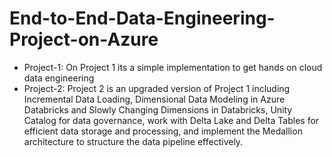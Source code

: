 # End-to-End-Data-Engineering-Project-on-Azure

* Project-1: On Project 1 its a simple implementation to get hands on cloud data engineering
* Project-2: Project 2 is an upgraded version of Project 1 including Incremental Data Loading, Dimensional Data Modeling in Azure Databricks and Slowly Changing Dimensions in Databricks, Unity Catalog for data governance, work with Delta Lake and Delta Tables for efficient data storage and processing, and implement the Medallion architecture to structure the data pipeline effectively.
